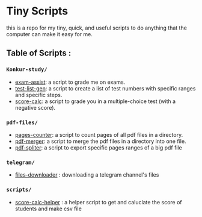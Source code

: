 # Tiny Scripts

this is a repo for my tiny, quick, and useful scripts to do anything that the computer can make it easy for me.
</br>

## Table of Scripts :

### `Konkur-study/`

- [exam-assist](konkur-study/exam-assist/exam-assist.py): a script to grade me on exams.
- [test-list-gen](konkur-study/test-list-gen/test-list-gen.py): a script to create a list of test numbers with specific ranges and specific steps.
- [score-calc](konkur-study/score-calc.py): a script to grade you in a multiple-choice test (with a negative score).

### `pdf-files/`

- [pages-counter](pdf-files/pages-counter.py): a script to count pages of all pdf files in a directory.
- [pdf-merger](pdf-files/pdf-merger.py): a script to merge the pdf files in a directory into one file.
- [pdf-spliter](pdf-files/pdf-spliter.py): a script to export specific pages ranges of a big pdf file

<!-- - [name](link) : description -->

### `telegram/`

- [files-downloader](./telegram/files-downloader.py) : downloading a telegram channel's files

### `scripts/`

- [score-calc-helper](./scripts/score-calc-helper.py) : a helper script to get and caluclate the score of students and make csv file
